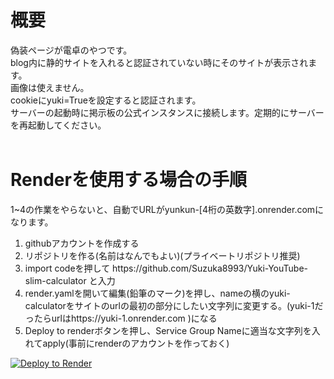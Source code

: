 <h1>概要</h1>
偽装ページが電卓のやつです。<br>
blog内に静的サイトを入れると認証されていない時にそのサイトが表示されます。<br>
画像は使えません。<br>
cookieにyuki=Trueを設定すると認証されます。<br>
サーバーの起動時に掲示板の公式インスタンスに接続します。定期的にサーバーを再起動してください。<br>
<br>
<h1>Renderを使用する場合の手順</h1>
1~4の作業をやらないと、自動でURLがyunkun-[4桁の英数字].onrender.comになります。<br>
<ol>
<li>githubアカウントを作成する</li>
<li>リポジトリを作る(名前はなんでもよい)(プライベートリポジトリ推奨)</li>
<li>import codeを押して https://github.com/Suzuka8993/Yuki-YouTube-slim-calculator と入力</li>
<li>render.yamlを開いて編集(鉛筆のマーク)を押し、nameの横のyuki-calculatorをサイトのurlの最初の部分にしたい文字列に変更する。(yuki-1だったらurlはhttps://yuki-1.onrender.com )になる</li>
<li>Deploy to renderボタンを押し、Service Group Nameに適当な文字列を入れてapply(事前にrenderのアカウントを作っておく)</li>
</ol>
  <a href="https://render.com/deploy?repo=https://github.com/Suzuka8993/Yuki-YouTube-slim-calculator"><img src="https://render.com/images/deploy-to-render-button.svg" alt="Deploy to Render"></a><br>
